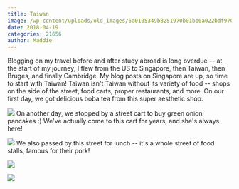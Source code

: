 ```yaml
---
title: Taiwan
image: /wp-content/uploads/old_images/6a0105349b8251970b01bb0a022bdf970d-500wi.jpg
date: 2018-04-19
categories: 21656
author: Maddie
---
```


Blogging on my travel before and after study abroad is long overdue -- at the start of my journey, I flew from the US to Singapore, then Taiwan, then Bruges, and finally Cambridge. My blog posts on Singapore are up, so time to start with Taiwan!
Taiwan isn't Taiwan without its variety of food -- shops on the side of the street, food carts, proper restaurants, and more. On our first day, we got delicious boba tea from this super aesthetic shop.


![](/old_images/6a01b8d28f2857970c01b7c95f0bf3970b-pi.jpg)
On another day, we stopped by a street cart to buy green onion pancakes :) We've actually come to this cart for years, and she's always here!


![](/old_images/6a01b8d28f2857970c01bb0a022c32970d-pi.jpg)
We also passed by this street for lunch -- it's a whole street of food stalls, famous for their pork!


![](/old_images/6a01b8d28f2857970c01b7c95f0c07970b-pi.jpg)

![](/old_images/caltech_as_it_happens/6a0105349b8251970b01bb0a022bcb970d.jpg)
